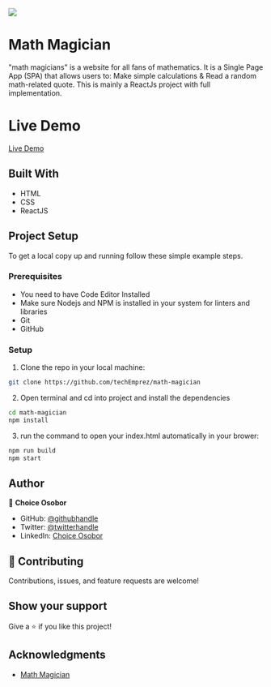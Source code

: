 ![](https://img.shields.io/badge/Microverse-blueviolet)

# Math Magician

"math magicians" is a website for all fans of mathematics. It is a Single Page App (SPA) that allows users to: Make simple calculations & Read a random math-related quote.
This is mainly a ReactJs project with full implementation.

# Live Demo

[Live Demo](https://majestic-basbousa-03c012.netlify.app/quote)

## Built With

- HTML
- CSS
- ReactJS

## Project Setup

To get a local copy up and running follow these simple example steps.

### Prerequisites

- You need to have Code Editor Installed
- Make sure Nodejs and NPM is installed in your system for linters and libraries
- Git
- GitHub

### Setup

1. Clone the repo in your local machine:

```bash
git clone https://github.com/techEmprez/math-magician

```

2. Open terminal and cd into project and install the dependencies

```bash
cd math-magician
npm install
```

3. run the command to open your index.html automatically in your brower:

```bash
npm run build
npm start
```

## Author

👤 **Choice Osobor**

- GitHub: [@githubhandle](https://github.com/techEmprez)
- Twitter: [@twitterhandle](https://twitter.com/Suigeneriz_)
- LinkedIn: [Choice Osobor](https://www.linkedin.com/in/choice-osobor/)

## 🤝 Contributing

Contributions, issues, and feature requests are welcome!

## Show your support

Give a ⭐️ if you like this project!

## Acknowledgments

- [Math Magician](https://github.com/microverseinc/curriculum-react-redux/blob/main/math-magicians/sneak_peek.md)

